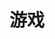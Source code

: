 ---
title: 游戏
description: 
image:

# Badge style
style:
    background: "#2a9d8f"
    color: "#fff"
---